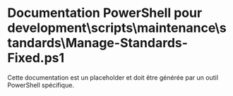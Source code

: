 # Documentation PowerShell pour development\scripts\maintenance\standards\Manage-Standards-Fixed.ps1

Cette documentation est un placeholder et doit être générée par un outil PowerShell spécifique.
